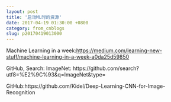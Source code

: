 ```yaml
---
layout: post
title: '启动ML时的资源'
date: 2017-04-19 01:30:00 +0800
category: from_cnblogs
slug: p20170419013000
---
```

<p>Machine Learning in a week:<a href="https://medium.com/learning-new-stuff/machine-learning-in-a-week-a0da25d59850" target="_blank">https://medium.com/learning-new-stuff/machine-learning-in-a-week-a0da25d59850</a></p>
<p>GitHub, Search: ImageNet: https://github.com/search?utf8=%E2%9C%93&amp;q=ImageNet&amp;type=</p>
<p>GitHub:https://github.com/Kidel/Deep-Learning-CNN-for-Image-Recognition</p>
<p>&nbsp;</p>